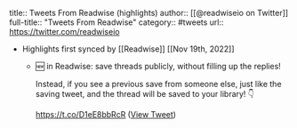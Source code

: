 title:: Tweets From Readwise (highlights)
author:: [[@readwiseio on Twitter]]
full-title:: "Tweets From Readwise"
category:: #tweets
url:: https://twitter.com/readwiseio

- Highlights first synced by [[Readwise]] [[Nov 19th, 2022]]
	- 🆕 in Readwise: save threads publicly, without filling up the replies!
	  
	  Instead, if you see a previous save from someone else, just like the saving tweet, and the thread will be saved to your library! 👇
	  
	  https://t.co/D1eE8bbRcR ([View Tweet](https://twitter.com/readwiseio/status/1400239385048662017))
